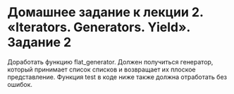 # Домашнее задание к лекции 2. «Iterators. Generators. Yield». Задание 2

Доработать функцию flat_generator. Должен получиться генератор, который принимает список списков и возвращает их плоское представление. Функция test в коде ниже также должна отработать без ошибок.
